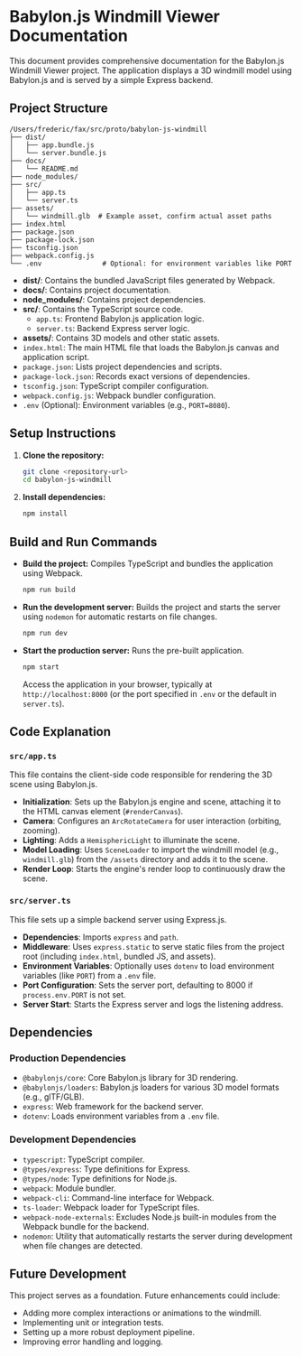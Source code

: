 # Babylon.js Windmill Viewer Documentation

This document provides comprehensive documentation for the Babylon.js Windmill Viewer project. The application displays a 3D windmill model using Babylon.js and is served by a simple Express backend.

## Project Structure

```
/Users/frederic/fax/src/proto/babylon-js-windmill
├── dist/
│   ├── app.bundle.js
│   └── server.bundle.js
├── docs/
│   └── README.md
├── node_modules/
├── src/
│   ├── app.ts
│   └── server.ts
├── assets/
│   └── windmill.glb  # Example asset, confirm actual asset paths
├── index.html
├── package.json
├── package-lock.json
├── tsconfig.json
├── webpack.config.js
└── .env               # Optional: for environment variables like PORT
```

- **dist/**: Contains the bundled JavaScript files generated by Webpack.
- **docs/**: Contains project documentation.
- **node_modules/**: Contains project dependencies.
- **src/**: Contains the TypeScript source code.
  - `app.ts`: Frontend Babylon.js application logic.
  - `server.ts`: Backend Express server logic.
- **assets/**: Contains 3D models and other static assets.
- `index.html`: The main HTML file that loads the Babylon.js canvas and application script.
- `package.json`: Lists project dependencies and scripts.
- `package-lock.json`: Records exact versions of dependencies.
- `tsconfig.json`: TypeScript compiler configuration.
- `webpack.config.js`: Webpack bundler configuration.
- `.env` (Optional): Environment variables (e.g., `PORT=8080`).

## Setup Instructions

1.  **Clone the repository:**
    ```bash
    git clone <repository-url>
    cd babylon-js-windmill
    ```
2.  **Install dependencies:**
    ```bash
    npm install
    ```

## Build and Run Commands

-   **Build the project:** Compiles TypeScript and bundles the application using Webpack.
    ```bash
    npm run build
    ```
-   **Run the development server:** Builds the project and starts the server using `nodemon` for automatic restarts on file changes.
    ```bash
    npm run dev
    ```
-   **Start the production server:** Runs the pre-built application.
    ```bash
    npm start
    ```

    Access the application in your browser, typically at `http://localhost:8000` (or the port specified in `.env` or the default in `server.ts`).

## Code Explanation

### `src/app.ts`

This file contains the client-side code responsible for rendering the 3D scene using Babylon.js.

-   **Initialization**: Sets up the Babylon.js engine and scene, attaching it to the HTML canvas element (`#renderCanvas`).
-   **Camera**: Configures an `ArcRotateCamera` for user interaction (orbiting, zooming).
-   **Lighting**: Adds a `HemisphericLight` to illuminate the scene.
-   **Model Loading**: Uses `SceneLoader` to import the windmill model (e.g., `windmill.glb`) from the `/assets` directory and adds it to the scene.
-   **Render Loop**: Starts the engine's render loop to continuously draw the scene.

### `src/server.ts`

This file sets up a simple backend server using Express.js.

-   **Dependencies**: Imports `express` and `path`.
-   **Middleware**: Uses `express.static` to serve static files from the project root (including `index.html`, bundled JS, and assets).
-   **Environment Variables**: Optionally uses `dotenv` to load environment variables (like `PORT`) from a `.env` file.
-   **Port Configuration**: Sets the server port, defaulting to 8000 if `process.env.PORT` is not set.
-   **Server Start**: Starts the Express server and logs the listening address.

## Dependencies

### Production Dependencies

-   `@babylonjs/core`: Core Babylon.js library for 3D rendering.
-   `@babylonjs/loaders`: Babylon.js loaders for various 3D model formats (e.g., glTF/GLB).
-   `express`: Web framework for the backend server.
-   `dotenv`: Loads environment variables from a `.env` file.

### Development Dependencies

-   `typescript`: TypeScript compiler.
-   `@types/express`: Type definitions for Express.
-   `@types/node`: Type definitions for Node.js.
-   `webpack`: Module bundler.
-   `webpack-cli`: Command-line interface for Webpack.
-   `ts-loader`: Webpack loader for TypeScript files.
-   `webpack-node-externals`: Excludes Node.js built-in modules from the Webpack bundle for the backend.
-   `nodemon`: Utility that automatically restarts the server during development when file changes are detected.

## Future Development

This project serves as a foundation. Future enhancements could include:

-   Adding more complex interactions or animations to the windmill.
-   Implementing unit or integration tests.
-   Setting up a more robust deployment pipeline.
-   Improving error handling and logging.
